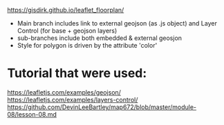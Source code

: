 https://gisdirk.github.io/leaflet_floorplan/
- Main branch includes link to external geojson (as .js object) and Layer Control (for base + geojson layers)
- sub-branches include both embedded & external geosjon
- Style for polygon is driven by the attribute 'color'

# Tutorial that were used:
https://leafletjs.com/examples/geojson/ <br>
https://leafletjs.com/examples/layers-control/ <br>
https://github.com/DevinLeeBartley/map672/blob/master/module-08/lesson-08.md
